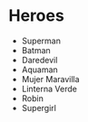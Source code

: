 # Heroes

* Superman
* Batman
* Daredevil
* Aquaman
* Mujer Maravilla
* Linterna Verde
* Robin
* Supergirl
